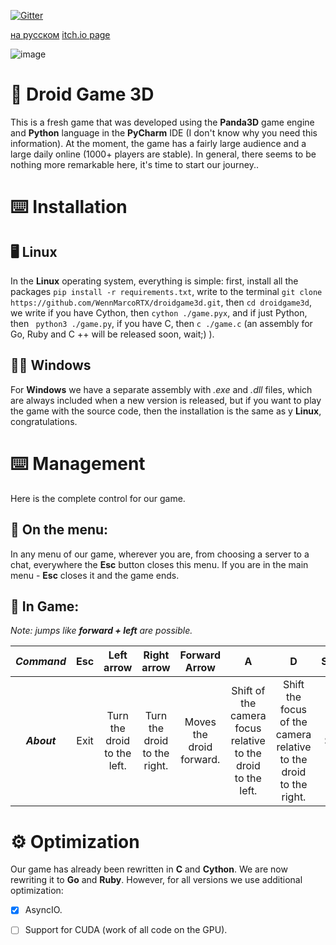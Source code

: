 [![Gitter](https://badges.gitter.im/DroidGame/DroidGame3D.svg)](https://gitter.im/DroidGame/DroidGame3D?utm_source=badge&utm_medium=badge&utm_campaign=pr-badge) 

[на русском](https://github.com/WennMarcoRTX/droidgame3d/blob/main/README_RUS_.md)
[itch.io page](https://ma3rx.itch.io/droid-game-3d)

![image](https://gitlab.com/polskiychel/droidgame3d/-/raw/main/logo.png)

# 🤖 Droid Game 3D

This is a fresh game that was developed using the **Panda3D** game engine and **Python** language in the **PyCharm** IDE (I don't know why you need this information).
At the moment, the game has a fairly large audience and a large daily online (1000+ players are stable). In general, there seems to be nothing more remarkable here, it's time to start our journey..

# ⌨️ Installation
## 🖥️ Linux
In the **Linux** operating system, everything is simple: first, install all the packages `pip install -r requirements.txt`, write to the terminal `git clone https://github.com/WennMarcoRTX/droidgame3d.git`, then `cd droidgame3d`, we write if you have Cython, then `cython ./game.pyx`, and if just Python, then ` python3 ./game.py`, if you have C, then `c ./game.c` (an assembly for Go, Ruby and C ++ will be released soon, wait;) ).
## 👨‍💻 Windows
For **Windows** we have a separate assembly with *.exe* and *.dll* files, which are always included when a new version is released, but if you want to play the game with the source code, then the installation is the same as y **Linux**, congratulations. 


# ⌨️ Management
Here is the complete control for our game.
## 🔵 On the menu:
In any menu of our game, wherever you are, from choosing a server to a chat, everywhere the **Esc** button closes this menu. If you are in the main menu - **Esc** closes it and the game ends.
## 🔴 In Game:
*Note: jumps like **forward + left** are possible.*

| ***Command*** | Esc | Left arrow | Right arrow | Forward Arrow | A | D | Space | S | W | P | G | F | 0 | F3 | R |
| :---: | :---: | :---: | :---: | :---: | :---: | :---: | :---: | :---: | :---: | :---: | :---: | :---: | :---: | :---: | :---: |
| ***About*** | Exit | Turn the droid to the left. | Turn the droid to the right. | Moves the droid forward. | Shift of the camera focus relative to the droid to the left. | Shift the focus of the camera relative to the droid to the right. | Shot. | Get the flashlight (if you already got it, the **S** button will turn it on and off). | Remove weapon. | Show the sight (if it is already shown - remove it). | Throw a grenade. | Start moving the ship. | In case of fire. Extinguishes the fire. | Only if single player, turns on polygon mode. | Turns RPG mode on and off. |


# ⚙️ Optimization
Our game has already been rewritten in **C** and **Cython**. We are now rewriting it to **Go** and **Ruby**.
However, for all versions we use additional optimization:


- [x] AsyncIO.
- [ ] Support for CUDA (work of all code on the GPU).

